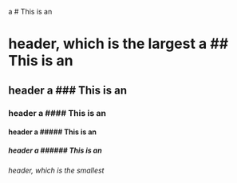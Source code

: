 a # This is an <h1> header, which is the largest
a ## This is an <h2> header
a ### This is an <h3> header
a #### This is an <h4> header
a ##### This is an <h5> header
a ###### This is an <h6> header, which is the smallest
